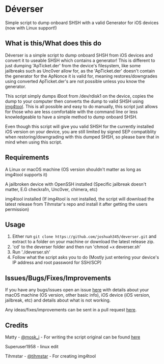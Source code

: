 # Déverser
Simple script to dump onboard SHSH with a valid Generator for iOS devices (now with Linux support!)

## What is this/What does this do

Déverser is a simple script to dump onboard SHSH from iOS devices and convert it to useable SHSH which contains a generator! This is different to just dumping 'ApTicket.der' from the device's filesystem, like some jailbreaks such as Unc0ver allow for, as the 'ApTicket.der' doesn't contain the generator for the ApNonce it is valid for, meaning restores/downgrades using converted ApTicket.der's are not possible unless you know the generator.

This script simply dumps iBoot from /dev/rdisk1 on the device, copies the dump to your computer then converts the dump to valid SHSH using [img4tool](https://github.com/tihmstar/img4tool). This is all possible and easy to do manually, this script just allows for those who are less comfortable with the command line or less knowledgeable to have a simple method to dump onboard SHSH.

Even though this script will give you valid SHSH for the currently installed iOS version on your device, you are still limited by signed SEP compatiblity when restoring/downgrading with this dumped SHSH, so please bare that in mind when using this script.

## Requirements

A Linux or macOS machine (OS version shouldn't matter as long as img4tool supports it)

A jailbroken device with OpenSSH installed (Specific jailbreak doesn't matter, E.G checkra1n, Unc0ver, chimera, etc)

img4tool installed (If img4tool is not installed, the script will download the latest release from Tihmstar's repo and install it after getting the users permission)

## Usage

1. Either run `git clone https://github.com/joshuah345/deverser.git` and extract to a folder on your machine or download the latest release zip.
2. 'cd' to the deverser folder and then run 'chmod +x deverser.sh'
3. Run './deverser.sh'
4. Follow what the script asks you to do (Mostly just entering your device's IP address and root password for SSH/SCP)

## Issues/Bugs/Fixes/Improvements

If you have any bugs/issues open an issue [here](https://github.com/joshuah345/deverser/issues) with details about your macOS machine (OS version, other basic info), iOS device (iOS version, jailbreak, etc) and details about what is not working.

Any ideas/fixes/improvements can be sent in a pull request [here](https://github.com/joshuah345/deverser/pulls).

## Credits

Matty - [@mosk_i](https://twitter.com/moski_dev) - For writing the script
original can be found [here](https://github.com/MatthewPierson/deverser/)

Superuser1958 - linux edit

Tihmstar - [@tihmstar](https://twitter.com/tihmstar) - For creating img4tool
